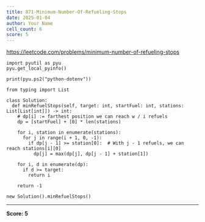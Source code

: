 ```yaml
---
title: 871-Minimum-Number-Of-Refueling-Stops
date: 2025-01-04
author: Your Name
cell_count: 6
score: 5
---
```


https://leetcode.com/problems/minimum-number-of-refueling-stops


```
import pyutil as pyu
pyu.get_local_pyinfo()
```


```
print(pyu.ps2("python-dotenv"))
```


```
from typing import List
```


```
class Solution:
  def minRefuelStops(self, target: int, startFuel: int, stations: List[List[int]]) -> int:
    # dp[i] := farthest position we can reach w / i refuels
    dp = [startFuel] + [0] * len(stations)

    for i, station in enumerate(stations):
      for j in range(i + 1, 0, -1):
        if dp[j - 1] >= station[0]:  # With j - 1 refuels, we can reach stations[i][0]
          dp[j] = max(dp[j], dp[j - 1] + station[1])

    for i, d in enumerate(dp):
      if d >= target:
        return i

    return -1
```


```
new Solution().minRefuelStops()
```


---
**Score: 5**